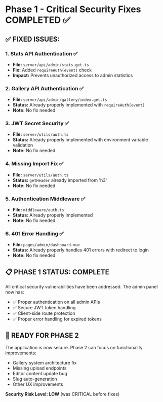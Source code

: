 # Phase 1 - Critical Security Fixes COMPLETED ✅

## ✅ **FIXED ISSUES:**

### 1. **Stats API Authentication** ✅
- **File:** `server/api/admin/stats.get.ts`
- **Fix:** Added `requireAuth(event)` check
- **Impact:** Prevents unauthorized access to admin statistics

### 2. **Gallery API Authentication** ✅
- **File:** `server/api/admin/gallery/index.get.ts`
- **Status:** Already properly implemented with `requireAuth(event)`
- **Note:** No fix needed

### 3. **JWT Secret Security** ✅
- **File:** `server/utils/auth.ts`
- **Status:** Already properly implemented with environment variable validation
- **Note:** No fix needed

### 4. **Missing Import Fix** ✅
- **File:** `server/utils/auth.ts`
- **Status:** `getHeader` already imported from 'h3'
- **Note:** No fix needed

### 5. **Authentication Middleware** ✅
- **File:** `middleware/auth.ts`
- **Status:** Already properly implemented
- **Note:** No fix needed

### 6. **401 Error Handling** ✅
- **File:** `pages/admin/dashboard.vue`
- **Status:** Already properly handles 401 errors with redirect to login
- **Note:** No fix needed

## 📋 **PHASE 1 STATUS: COMPLETE**

All critical security vulnerabilities have been addressed. The admin panel now has:
- ✅ Proper authentication on all admin APIs
- ✅ Secure JWT token handling
- ✅ Client-side route protection
- ✅ Proper error handling for expired tokens

## 🚀 **READY FOR PHASE 2**

The application is now secure. Phase 2 can focus on functionality improvements:
- Gallery system architecture fix
- Missing upload endpoints
- Editor content update bug
- Slug auto-generation
- Other UX improvements

**Security Risk Level: LOW** (was CRITICAL before fixes)

